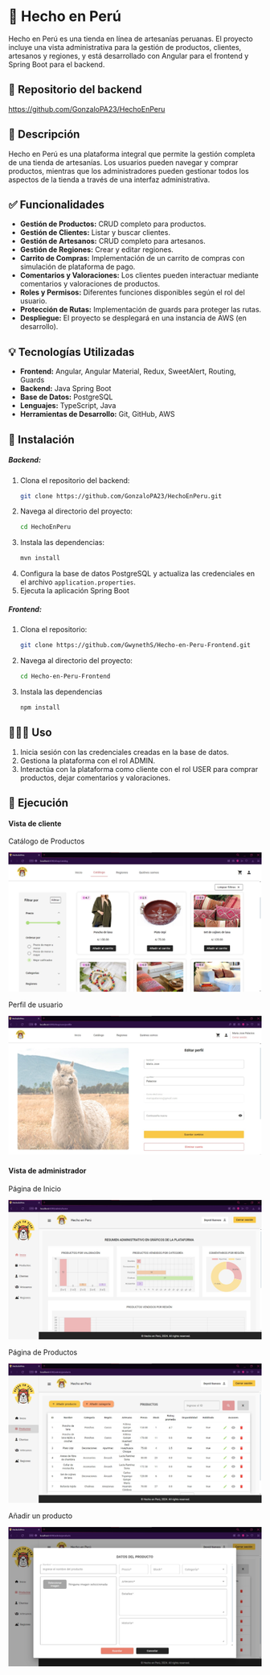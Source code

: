 # 🦙 Hecho en Perú

Hecho en Perú es una tienda en línea de artesanías peruanas. El proyecto incluye una vista administrativa para la gestión de productos, clientes, artesanos y regiones, y está desarrollado con Angular para el frontend y Spring Boot para el backend.

## 📂 Repositorio del backend

https://github.com/GonzaloPA23/HechoEnPeru

## 📝 Descripción

Hecho en Perú es una plataforma integral que permite la gestión completa de una tienda de artesanías. Los usuarios pueden navegar y comprar productos, mientras que los administradores pueden gestionar todos los aspectos de la tienda a través de una interfaz administrativa.

## ✅ Funcionalidades

- **Gestión de Productos:** CRUD completo para productos.
- **Gestión de Clientes:** Listar y buscar clientes.
- **Gestión de Artesanos:** CRUD completo para artesanos.
- **Gestión de Regiones:** Crear y editar regiones.
- **Carrito de Compras:** Implementación de un carrito de compras con simulación de plataforma de pago.
- **Comentarios y Valoraciones:** Los clientes pueden interactuar mediante comentarios y valoraciones de productos.
- **Roles y Permisos:** Diferentes funciones disponibles según el rol del usuario.
- **Protección de Rutas:** Implementación de guards para proteger las rutas.
- **Despliegue:** El proyecto se desplegará en una instancia de AWS (en desarrollo).

## 💡 Tecnologías Utilizadas

- **Frontend:** Angular, Angular Material, Redux, SweetAlert, Routing, Guards
- **Backend:** Java Spring Boot
- **Base de Datos:** PostgreSQL
- **Lenguajes:** TypeScript, Java
- **Herramientas de Desarrollo:** Git, GitHub, AWS

## 🔨 Instalación

##### Backend:

1. Clona el repositorio del backend:
    ```bash
    git clone https://github.com/GonzaloPA23/HechoEnPeru.git
    ```
2. Navega al directorio del proyecto:
    ```bash
    cd HechoEnPeru
    ```
3. Instala las dependencias:
    ```bash
    mvn install
    ```
4. Configura la base de datos PostgreSQL y actualiza las credenciales en el archivo `application.properties`.
5. Ejecuta la aplicación Spring Boot

##### Frontend:

1. Clona el repositorio:
    ```bash
    git clone https://github.com/GwynethS/Hecho-en-Peru-Frontend.git
    ```
2. Navega al directorio del proyecto:
    ```bash
    cd Hecho-en-Peru-Frontend
    ```
3. Instala las dependencias
    ```bash
    npm install
    ```



## 👩🏻‍💻 Uso

1. Inicia sesión con las credenciales creadas en la base de datos.
2. Gestiona la plataforma con el rol ADMIN.
3. Interactúa con la plataforma como cliente con el rol USER para comprar productos, dejar comentarios y valoraciones.

## 📸 Ejecución

#### Vista de cliente

Catálogo de Productos

![Catálogo de productos](./src/assets/img/excution/catalog.jpg)

Perfil de usuario

![Perfil de usuario](./src/assets/img/excution/profile.jpg)

#### Vista de administrador

Página de Inicio

![Página de inicio del administrador](./src/assets/img/excution/home-admin.jpg)

Página de Productos

![Página de productos del administrador](./src/assets/img/excution/view-products.jpg)

Añadir un producto

![Formulario de productos del administrador](./src/assets/img/excution/add-product.jpg)


